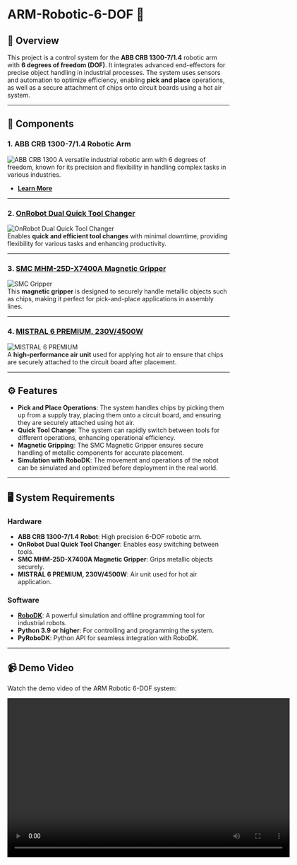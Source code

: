 # ARM-Robotic-6-DOF 🤖

## 🌟 Overview

This project is a control system for the **ABB CRB 1300-7/1.4** robotic arm with **6 degrees of freedom (DOF)**. It integrates advanced end-effectors for precise object handling in industrial processes. The system uses sensors and automation to optimize efficiency, enabling **pick and place** operations, as well as a secure attachment of chips onto circuit boards using a hot air system.

---

## 🤖 Components

### 1. **ABB CRB 1300-7/1.4 Robotic Arm**
![ABB CRB 1300](./images/abb-crb1300.jpg)
A versatile industrial robotic arm with 6 degrees of freedom, known for its precision and flexibility in handling complex tasks in various industries.

- **[Learn More](https://new.abb.com/products/robotics/robotic-arms/abb-crb-1300-7-1-4)**

---

### 2. **[OnRobot Dual Quick Tool Changer](https://www.onrobot.com/en/products/dual-quick-tool-changer)**  
![OnRobot Dual Quick Tool Changer](./images/dual-quick-tool-changer.jpg)  
Enables **quick and efficient tool changes** with minimal downtime, providing flexibility for various tasks and enhancing productivity.

---

### 3. **[SMC MHM-25D-X7400A Magnetic Gripper](https://www.smcworld.com/products/robot-grippers/magnetic-grippers/)**  
![SMC Gripper](./images/smc-mhm-25d-gripper.jpg)  
This **magnetic gripper** is designed to securely handle metallic objects such as chips, making it perfect for pick-and-place applications in assembly lines.

---

### 4. **[MISTRAL 6 PREMIUM, 230V/4500W](https://www.mistral-air.com/en/)**  
![MISTRAL 6 PREMIUM](./images/mistral-6-premium.png)  
A **high-performance air unit** used for applying hot air to ensure that chips are securely attached to the circuit board after placement.

---

## ⚙️ Features

- **Pick and Place Operations**: The system handles chips by picking them up from a supply tray, placing them onto a circuit board, and ensuring they are securely attached using hot air.
- **Quick Tool Change**: The system can rapidly switch between tools for different operations, enhancing operational efficiency.
- **Magnetic Gripping**: The SMC Magnetic Gripper ensures secure handling of metallic components for accurate placement.
- **Simulation with RoboDK**: The movement and operations of the robot can be simulated and optimized before deployment in the real world.

---

## 🖥️ System Requirements

### Hardware

- **ABB CRB 1300-7/1.4 Robot**: High precision 6-DOF robotic arm.
- **OnRobot Dual Quick Tool Changer**: Enables easy switching between tools.
- **SMC MHM-25D-X7400A Magnetic Gripper**: Grips metallic objects securely.
- **MISTRAL 6 PREMIUM, 230V/4500W**: Air unit used for hot air application.

### Software

- **[RoboDK](https://robodk.com/)**: A powerful simulation and offline programming tool for industrial robots.
- **Python 3.9 or higher**: For controlling and programming the system.
- **PyRoboDK**: Python API for seamless integration with RoboDK.

---

## 📹 Demo Video

Watch the demo video of the ARM Robotic 6-DOF system:

<video width="640" height="360" controls>
  <source src="path/to/your/video.mp4" type="video/mp4">
  Your browser does not support the video tag.
</video>



